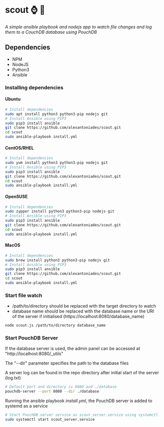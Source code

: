 # scout :watch: :telescope:

*A simple ansible playbook and nodejs app to watch file changes and log them to a CouchDB database using PouchDB*

## Dependencies
* NPM
* NodeJS
* Python3
* Ansible

### Installing dependencies
#### Ubuntu
```bash
# Install dependencies 
sudo apt install python3 python3-pip nodejs git
# Install Ansible using PIP3
sudo pip3 install ansible
git clone https://github.com/alexantoniades/scout.git
cd scout
sudo ansible-playbook install.yml
```
#### CentOS/RHEL
```bash
# Install dependencies 
sudo yum install python3 python3-pip nodejs git
# Install Ansible using PIP3
sudo pip3 install ansible
git clone https://github.com/alexantoniades/scout.git
cd scout
sudo ansible-playbook install.yml
```
#### OpenSUSE
```bash
# Install dependencies 
sudo zypper install python3 python3-pip nodejs git
# Install Ansible using PIP3
sudo pip3 install ansible
git clone https://github.com/alexantoniades/scout.git
cd scout
sudo ansible-playbook install.yml
```
#### MacOS
```bash
# Install dependencies 
sudo brew install python3 python3-pip nodejs git
# Install Ansible using PIP3
sudo pip3 install ansible
git clone https://github.com/alexantoniades/scout.git
cd scout
sudo ansible-playbook install.yml
```

### Start file watch
* /path/to/directory should be replaced with the target directory to watch
* database name should be replaced with the database name or the URl of the server if initialised (https://localhost:8080/database_name)
```bash
node scout.js /path/to/directory database_name
```

### Start PouchDB Server
If the database server is used, the admin panel can be accessed at "http://localhost:8080/_utils"

The "--dir" parameter specifies the path to the database files

A server log can be found in the repo directory after initial start of the server (log.txt)

```bash
# Default port and directory is 8080 and ./database
pouchdb-server --port 8080 --dir ./database
```
Running the ansible playbook *install.yml*, the PouchDB server is added to systemd as a service

```bash
# Start PouchDB server service as scout_server.service using systemctl
sudo systemctl start scout_server.service
```
